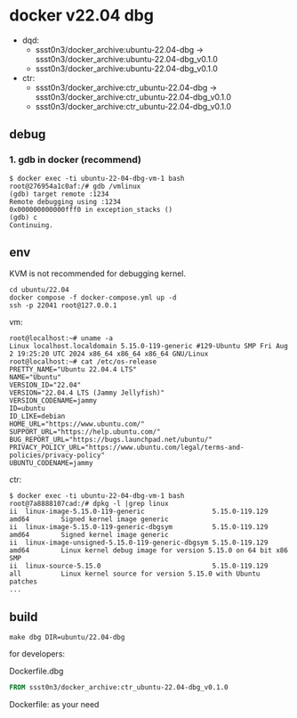 # docker v22.04 dbg

* dqd: 
	* ssst0n3/docker_archive:ubuntu-22.04-dbg -> ssst0n3/docker_archive:ubuntu-22.04-dbg_v0.1.0
	* ssst0n3/docker_archive:ubuntu-22.04-dbg_v0.1.0
* ctr: 
	* ssst0n3/docker_archive:ctr_ubuntu-22.04-dbg -> ssst0n3/docker_archive:ctr_ubuntu-22.04-dbg_v0.1.0
	* ssst0n3/docker_archive:ctr_ubuntu-22.04-dbg_v0.1.0

## debug

### 1. gdb in docker (recommend)

```
$ docker exec -ti ubuntu-22-04-dbg-vm-1 bash
root@276954a1c0af:/# gdb /vmlinux
(gdb) target remote :1234
Remote debugging using :1234
0x000000000000fff0 in exception_stacks ()
(gdb) c
Continuing.
```

## env

KVM is not recommended for debugging kernel.

```shell
cd ubuntu/22.04
docker compose -f docker-compose.yml up -d
ssh -p 22041 root@127.0.0.1
```

vm:

```shell
root@localhost:~# uname -a
Linux localhost.localdomain 5.15.0-119-generic #129-Ubuntu SMP Fri Aug 2 19:25:20 UTC 2024 x86_64 x86_64 x86_64 GNU/Linux
root@localhost:~# cat /etc/os-release 
PRETTY_NAME="Ubuntu 22.04.4 LTS"
NAME="Ubuntu"
VERSION_ID="22.04"
VERSION="22.04.4 LTS (Jammy Jellyfish)"
VERSION_CODENAME=jammy
ID=ubuntu
ID_LIKE=debian
HOME_URL="https://www.ubuntu.com/"
SUPPORT_URL="https://help.ubuntu.com/"
BUG_REPORT_URL="https://bugs.launchpad.net/ubuntu/"
PRIVACY_POLICY_URL="https://www.ubuntu.com/legal/terms-and-policies/privacy-policy"
UBUNTU_CODENAME=jammy
```

ctr:

```shell
$ docker exec -ti ubuntu-22-04-dbg-vm-1 bash
root@7a8888107cad:/# dpkg -l |grep linux
ii  linux-image-5.15.0-119-generic                 5.15.0-119.129                          amd64        Signed kernel image generic
ii  linux-image-5.15.0-119-generic-dbgsym          5.15.0-119.129                          amd64        Signed kernel image generic
ii  linux-image-unsigned-5.15.0-119-generic-dbgsym 5.15.0-119.129                          amd64        Linux kernel debug image for version 5.15.0 on 64 bit x86 SMP
ii  linux-source-5.15.0                            5.15.0-119.129                          all          Linux kernel source for version 5.15.0 with Ubuntu patches
...
```

## build

```shell
make dbg DIR=ubuntu/22.04-dbg
```

for developers:

Dockerfile.dbg

```dockerfile
FROM ssst0n3/docker_archive:ctr_ubuntu-22.04-dbg_v0.1.0
```

Dockerfile: as your need